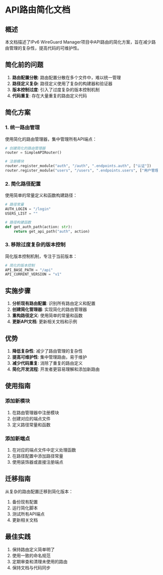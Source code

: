 # API路由简化文档

## 概述

本文档描述了IPv6 WireGuard Manager项目中API路由的简化方案，旨在减少路由管理的复杂性，提高代码的可维护性。

## 简化前的问题

1. **路由配置分散**: 路由配置分散在多个文件中，难以统一管理
2. **路径定义复杂**: 路径定义使用了复杂的构建器和验证器
3. **版本控制过度**: 引入了过度复杂的版本控制机制
4. **代码重复**: 存在大量重复的路由定义代码

## 简化方案

### 1. 统一路由管理

使用简化的路由管理器，集中管理所有API端点：

```python
# 创建简化的路由管理器
router = SimpleAPIRouter()

# 注册模块
router.register_module("auth", "/auth", ".endpoints.auth", ["认证"])
router.register_module("users", "/users", ".endpoints.users", ["用户管理"])
```

### 2. 简化路径配置

使用简单的常量定义和函数构建路径：

```python
# 路径常量
AUTH_LOGIN = "/login"
USERS_LIST = ""

# 路径构建函数
def get_auth_path(action: str):
    return get_api_path("auth", action)
```

### 3. 移除过度复杂的版本控制

简化版本控制机制，专注于当前版本：

```python
# 简化的版本控制
API_BASE_PATH = "/api"
API_CURRENT_VERSION = "v1"
```

## 实施步骤

1. **分析现有路由配置**: 识别所有路由定义和配置
2. **创建简化管理器**: 实现简化的路由管理器
3. **重构路径定义**: 使用简单的常量和函数
4. **更新API文档**: 更新相关文档和示例

## 优势

1. **降低复杂性**: 减少了路由管理的复杂性
2. **提高可维护性**: 集中管理路由，易于维护
3. **减少代码重复**: 消除了重复的路由定义
4. **简化开发流程**: 开发者更容易理解和添加新路由

## 使用指南

### 添加新模块

1. 在路由管理器中注册模块
2. 创建对应的端点文件
3. 定义路径常量和函数

### 添加新端点

1. 在对应的端点文件中定义处理函数
2. 在路径配置中添加路径常量
3. 使用装饰器或直接注册端点

## 迁移指南

从复杂的路由配置迁移到简化版本：

1. 备份现有配置
2. 运行简化脚本
3. 测试所有API端点
4. 更新相关文档

## 最佳实践

1. 保持路由定义简单明了
2. 使用一致的命名规范
3. 定期审查和清理未使用的路由
4. 保持文档与代码同步
